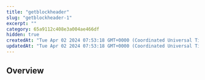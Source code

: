 ```yaml
---
title: "getblockheader"
slug: "getblockheader-1"
excerpt: ""
category: 65a9112c408e3a004ae466df
hidden: true
createdAt: "Tue Apr 02 2024 07:53:18 GMT+0000 (Coordinated Universal Time)"
updatedAt: "Tue Apr 02 2024 07:53:18 GMT+0000 (Coordinated Universal Time)"
---
```

## Overview

<br>

